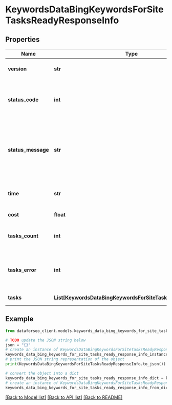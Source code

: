 # KeywordsDataBingKeywordsForSiteTasksReadyResponseInfo


## Properties

Name | Type | Description | Notes
------------ | ------------- | ------------- | -------------
**version** | **str** | the current version of the API | [optional] 
**status_code** | **int** | general status code you can find the full list of the response codes here | [optional] 
**status_message** | **str** | general informational message you can find the full list of general informational messages here | [optional] 
**time** | **str** | total execution time, seconds | [optional] 
**cost** | **float** | total tasks cost, USD | [optional] 
**tasks_count** | **int** | the number of tasks in the tasks array | [optional] 
**tasks_error** | **int** | the number of tasks in the tasks array returned with an error | [optional] 
**tasks** | [**List[KeywordsDataBingKeywordsForSiteTasksReadyTaskInfo]**](KeywordsDataBingKeywordsForSiteTasksReadyTaskInfo.md) | array of tasks | [optional] 

## Example

```python
from dataforseo_client.models.keywords_data_bing_keywords_for_site_tasks_ready_response_info import KeywordsDataBingKeywordsForSiteTasksReadyResponseInfo

# TODO update the JSON string below
json = "{}"
# create an instance of KeywordsDataBingKeywordsForSiteTasksReadyResponseInfo from a JSON string
keywords_data_bing_keywords_for_site_tasks_ready_response_info_instance = KeywordsDataBingKeywordsForSiteTasksReadyResponseInfo.from_json(json)
# print the JSON string representation of the object
print(KeywordsDataBingKeywordsForSiteTasksReadyResponseInfo.to_json())

# convert the object into a dict
keywords_data_bing_keywords_for_site_tasks_ready_response_info_dict = keywords_data_bing_keywords_for_site_tasks_ready_response_info_instance.to_dict()
# create an instance of KeywordsDataBingKeywordsForSiteTasksReadyResponseInfo from a dict
keywords_data_bing_keywords_for_site_tasks_ready_response_info_from_dict = KeywordsDataBingKeywordsForSiteTasksReadyResponseInfo.from_dict(keywords_data_bing_keywords_for_site_tasks_ready_response_info_dict)
```
[[Back to Model list]](../README.md#documentation-for-models) [[Back to API list]](../README.md#documentation-for-api-endpoints) [[Back to README]](../README.md)


